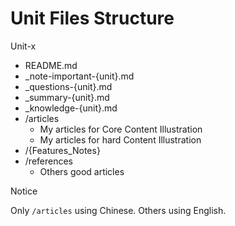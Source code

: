 # Unit Files Structure

Unit-x

- README.md
- _note-important-{unit}.md
- _questions-{unit}.md
- _summary-{unit}.md
- _knowledge-{unit}.md
- /articles
  - My articles for Core Content Illustration
  - My articles for hard Content Illustration
- /{Features_Notes}
- /references
  - Others good articles



Notice

Only `/articles` using Chinese. Others using English.
